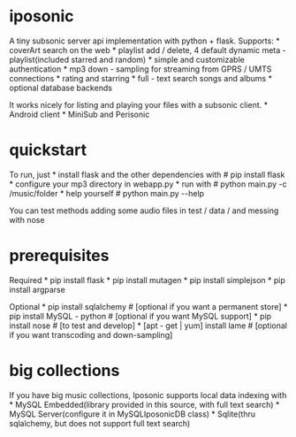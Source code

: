 iposonic
========

A tiny subsonic server api implementation with python + flask.
Supports:
    * coverArt search on the web
    * playlist add / delete, 4 default dynamic meta - playlist(included starred and random)
    * simple and customizable authentication
    * mp3 down - sampling for streaming from GPRS / UMTS connections
    * rating and starring
    * full - text search songs and albums
    * optional database backends

It works nicely for listing and playing your files with a subsonic client.
    * Android client
    * MiniSub and Perisonic

quickstart
==========
To run, just
    * install flask and the other dependencies with
           # pip install flask
    * configure your mp3 directory in webapp.py
    * run with
           # python main.py -c /music/folder
    * help yourself
           # python main.py --help


You can test methods adding some audio files in test / data / and messing with nose


prerequisites
============
Required
    * pip install flask
    * pip install mutagen
    * pip install simplejson
    * pip install argparse

Optional
    * pip install sqlalchemy       # [optional if you want a permanent store]
    * pip install MySQL - python     # [optional if you want MySQL support]
    * pip install nose             # [to test and develop]
    * [apt - get | yum] install lame   # [optional if you want transcoding and down-sampling]

big collections
===============

If you have big music collections, Iposonic supports local data indexing with
    * MySQL Embedded(library provided in this source, with full text search)
    * MySQL Server(configure it in MySQLIposonicDB class)
    * Sqlite(thru sqlalchemy, but does not support full text search)
